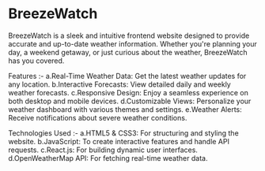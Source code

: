 # BreezeWatch
BreezeWatch is a sleek and intuitive frontend website designed to provide accurate and up-to-date weather information. Whether you're planning your day, a weekend getaway, or just curious about the weather, BreezeWatch has you covered.

Features :-
a.Real-Time Weather Data: Get the latest weather updates for any location.
b.Interactive Forecasts: View detailed daily and weekly weather forecasts.
c.Responsive Design: Enjoy a seamless experience on both desktop and mobile devices.
d.Customizable Views: Personalize your weather dashboard with various themes and settings.
e.Weather Alerts: Receive notifications about severe weather conditions.

Technologies Used :-
a.HTML5 & CSS3: For structuring and styling the website.
b.JavaScript: To create interactive features and handle API requests.
c.React.js: For building dynamic user interfaces.
d.OpenWeatherMap API: For fetching real-time weather data.
